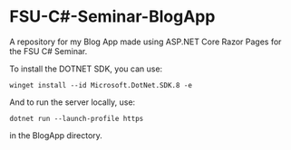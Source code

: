 # FSU-C#-Seminar-BlogApp
A repository for my Blog App made using ASP.NET Core Razor Pages for the FSU C# Seminar.

To install the DOTNET SDK, you can use:
```
winget install --id Microsoft.DotNet.SDK.8 -e
```

And to run the server locally, use:
```
dotnet run --launch-profile https
```
in the BlogApp directory.
